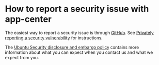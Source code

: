 # How to report a security issue with app-center

The easiest way to report a security issue is through [GitHub](https://github.com/ubuntu/app-center/security/advisories/new).
See [Privately reporting a security vulnerability](https://docs.github.com/en/code-security/security-advisories/guidance-on-reporting-and-writing/privately-reporting-a-security-vulnerability)
for instructions.

The [Ubuntu Security disclosure and embargo policy](https://ubuntu.com/security/disclosure-policy)
contains more information about what you can expect when you contact us and what we expect from you.

